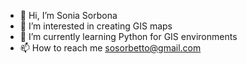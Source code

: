 - 👋 Hi, I’m Sonia Sorbona
- 👀 I’m interested in creating GIS maps
- 🌱 I’m currently learning Python for GIS environments
- 📫 How to reach me sosorbetto@gmail.com

<!---
sosorbetto/sosorbetto is a ✨ special ✨ repository because its `README.md` (this file) appears on your GitHub profile.
You can click the Preview link to take a look at your changes.
--->
